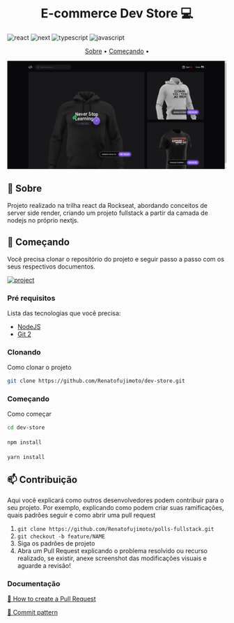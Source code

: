 [JAVASCRIPT__BADGE]: https://img.shields.io/badge/Javascript-000?style=for-the-badge&logo=javascript
[TYPESCRIPT__BADGE]: https://img.shields.io/badge/typescript-D4FAFF?style=for-the-badge&logo=typescript
[REACT__BADGE]: https://img.shields.io/badge/React-005CFE?style=for-the-badge&logo=react
[NEXT_BADGE]: https://img.shields.io/badge/next.js-000000?style=for-the-badge&logo=nextdotjs&logoColor=white
[PROJECT__URL]: https://dev-store-chi.vercel.app/
[PROJECT__BADGE]: https://img.shields.io/badge/📱Visit_this_project-000?style=for-the-badge&logo=project

<h1 align="center" style="font-weight: bold;">E-commerce Dev Store 💻</h1>

![react][REACT__BADGE]
![next][NEXT_BADGE]
![typescript][TYPESCRIPT__BADGE]
![javascript][JAVASCRIPT__BADGE]

<p align="center">
 <a href="#about">Sobre</a> • 
 <a href="#started">Começando</a> • 
</p>
<p align="center">
    <img src=".github/devstore.png" alt="Image Example" width="700px">
</p>
<h2 id="started">📌 Sobre</h2>

Projeto realizado na trilha react da Rockseat, abordando conceitos de server side render, criando um projeto fullstack a partir da camada de nodejs no próprio nextjs.

<h2 id="started">🚀 Começando</h2>

Você precisa clonar o repositório do projeto e seguir passo a passo com os seus respectivos documentos.

[![project][PROJECT__BADGE]][PROJECT__URL]

<h3>Pré requisitos</h3>

Lista das tecnologias que você precisa:

- [NodeJS](https://nodejs.org/en/download/current)
- [Git 2](https://github.com)

<h3>Clonando</h3>

Como clonar o projeto

```bash
git clone https://github.com/Renatofujimoto/dev-store.git
```

<h3>Começando</h3>

Como começar

```bash
cd dev-store

npm install

yarn install
```

<h2 id="contribute">📫 Contribuição</h2>

Aqui você explicará como outros desenvolvedores podem contribuir para o seu projeto. Por exemplo, explicando como podem criar suas ramificações, quais padrões seguir e como abrir uma pull request

1. `git clone https://github.com/Renatofujimoto/polls-fullstack.git`
2. `git checkout -b feature/NAME`
3. Siga os padrões de projeto
4. Abra um Pull Request explicando o problema resolvido ou recurso realizado, se existir, anexe screenshot das modificações visuais e aguarde a revisão!

<h3>Documentação</h3>

[📝 How to create a Pull Request](https://www.atlassian.com/br/git/tutorials/making-a-pull-request)

[💾 Commit pattern](https://gist.github.com/joshbuchea/6f47e86d2510bce28f8e7f42ae84c716)
